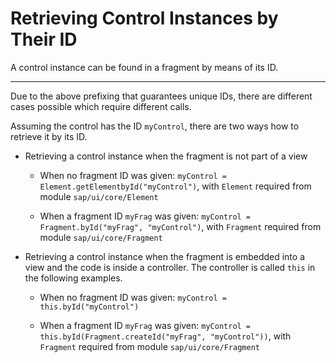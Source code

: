 <!-- loio8b325518a2ae48ee91eb2dacda1d1420 -->

# Retrieving Control Instances by Their ID

A control instance can be found in a fragment by means of its ID.

***

Due to the above prefixing that guarantees unique IDs, there are different cases possible which require different calls.

Assuming the control has the ID `myControl`, there are two ways how to retrieve it by its ID.

-   Retrieving a control instance when the fragment is not part of a view
    -   When no fragment ID was given: `myControl = Element.getElementbyId("myControl")`, with `Element` required from module `sap/ui/core/Element`

    -   When a fragment ID `myFrag` was given: `myControl = Fragment.byId("myFrag", "myControl")`, with `Fragment` required from module `sap/ui/core/Fragment`


-   Retrieving a control instance when the fragment is embedded into a view and the code is inside a controller. The controller is called `this` in the following examples.

    -   When no fragment ID was given: `myControl = this.byId("myControl")`

    -   When a fragment ID `myFrag` was given: `myControl = this.byId(Fragment.createId("myFrag", "myControl"))`, with `Fragment` required from module `sap/ui/core/Fragment`



